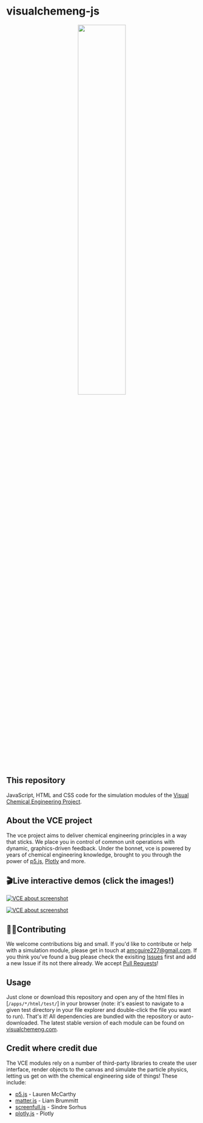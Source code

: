 # visualchemeng-js

<p align="center">
<img src="http://visualchemeng.com/wp-content/uploads/2018/01/stack.png" width="50%" margin="auto" display="block">
</p>

## This repository 
JavaScript, HTML and CSS code for the simulation modules of the [Visual Chemical Engineering Project](http://visualchemeng.com).

## About the VCE project 
The vce project aims to deliver chemical engineering principles in a way that sticks. We place you in control of common unit operations with dynamic, graphics-driven feedback. Under the bonnet, vce is powered by years of chemical engineering knowledge, brought to you through the power of [p5.js](https://p5js.org/), [Plotly](https://plot.ly/) and more.

## 🎬Live interactive demos (click the images!) 
[![VCE about screenshot](http://visualchemeng.com/wp-content/uploads/2018/07/2018-07-10-4.png)](https://rawcdn.githack.com/adm78/visualchemeng-js/5de1d5a991a01064f73a4f449ab08f63f369202d/pages/simple_reac.html)

[![VCE about screenshot](http://visualchemeng.com/wp-content/uploads/2018/02/vce_flash_biodiesel.png)](https://cdn.rawgit.com/adm78/visualchemeng_js/13eee3e6db99109bf0f01f8a113b6e72efec3bbf/pages/flash_grid.html)

## 🔨🔧Contributing 
We welcome contributions big and small. If you'd like to contribute or help with a simulation module, please get in touch at [amcguire227@gmail.com](mailto:amcguire227@gmail.com). If you think you've found a bug please check the exisiting [Issues](https://github.com/issues) first and add a new Issue if its not there already. We accept [Pull Requests](https://github.com/pulls)!

## Usage  
Just clone or download this repository and open any of the html files in [`/apps/*/html/test/`] in your browser (note: it's easiest to navigate to a given test directory in your file explorer and double-click the file you want to run). That's it! All dependencies are bundled with the repository or auto-downloaded. The latest stable version of each module can be found on 
[visualchemeng.com](http://visualchemeng.com). 

## Credit where credit due 
The VCE modules rely on a number of third-party libraries to create the user interface, render objects to the canvas and simulate the particle physics, letting us get on with the chemical engineering side of things! These include:
* [p5.js](https://p5js.org/) - Lauren McCarthy
* [matter.js](https://github.com/liabru/matter-js) - Liam Brummitt 
* [screenfull.js](https://github.com/liabru/matter-js) - Sindre Sorhus
* [plotly.js](https://plot.ly/) - Plotly
